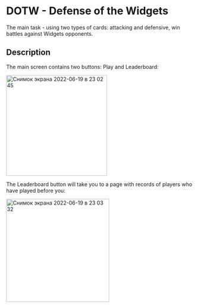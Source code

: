 # DOTW - Defense of the Widgets

The main task - using two types of cards: attacking and defensive, win battles against Widgets opponents.

## Description

The main screen contains two buttons: Play and Leaderboard:

<img width="271" alt="Снимок экрана 2022-06-19 в 23 02 45" src="https://user-images.githubusercontent.com/64196918/174498437-f9672431-a539-4abb-abcf-1905cc828c62.png">

The Leaderboard button will take you to a page with records of players who have played before you:

<img width="277" alt="Снимок экрана 2022-06-19 в 23 03 32" src="https://user-images.githubusercontent.com/64196918/174498460-b8607e0f-ea7b-48a1-8fd5-674b3b4a9047.png">

